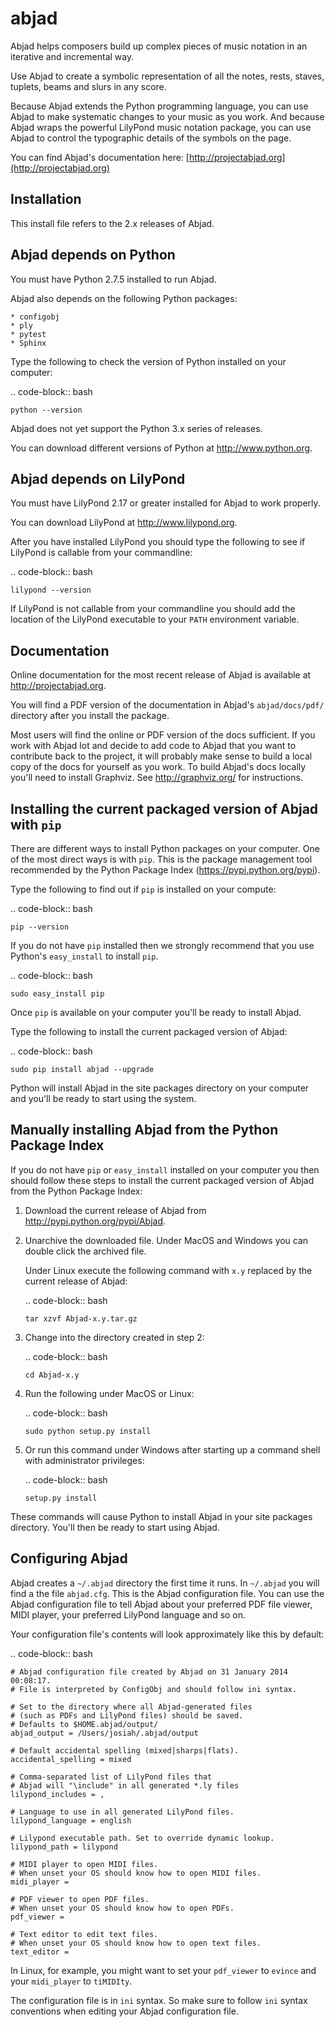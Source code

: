 abjad
=====

Abjad helps composers build up complex pieces of music notation in an iterative
and incremental way.

Use Abjad to create a symbolic representation of all the notes, rests, staves,
tuplets, beams and slurs in any score.

Because Abjad extends the Python programming language, you can use Abjad to
make systematic changes to your music as you work. And because Abjad wraps the
powerful LilyPond music notation package, you can use Abjad to control the
typographic details of the symbols on the page.

You can find Abjad's documentation here:
[http://projectabjad.org](http://projectabjad.org)


Installation
------------

This install file refers to the 2.x releases of Abjad.


Abjad depends on Python
-----------------------

You must have Python 2.7.5 installed to run Abjad.

Abjad also depends on the following Python packages:

    * configobj
    * ply
    * pytest
    * Sphinx

Type the following to check the version of Python installed on your computer:

.. code-block:: bash

    python --version

Abjad does not yet support the Python 3.x series of releases.

You can download different versions of Python at http://www.python.org.


Abjad depends on LilyPond
-------------------------

You must have LilyPond 2.17 or greater installed for Abjad to work properly.

You can download LilyPond at http://www.lilypond.org.

After you have installed LilyPond you should type the following to see if
LilyPond is callable from your commandline:

.. code-block:: bash

    lilypond --version

If LilyPond is not callable from your commandline you
should add the location of the LilyPond executable to your ``PATH``
environment variable.


Documentation
-------------

Online documentation for the most recent release of Abjad is available at
http://projectabjad.org.

You will find a PDF version of the documentation in Abjad's ``abjad/docs/pdf/``
directory after you install the package.

Most users will find the online or PDF version of the docs sufficient. If you
work with Abjad lot and decide to add code to Abjad that you want to contribute
back to the project, it will probably make sense to build a local copy of the
docs for yourself as you work. To build Abjad's docs locally you'll need to
install Graphviz. See http://graphviz.org/ for instructions.


Installing the current packaged version of Abjad with ``pip``
-------------------------------------------------------------

There are different ways to install Python packages on your computer. One of
the most direct ways is with ``pip``. This is the package management tool
recommended by the Python Package Index (https://pypi.python.org/pypi).

Type the following to find out if ``pip`` is installed on your compute:

..  code-block:: bash

    pip --version

If you do not have ``pip`` installed then we strongly recommend that you use
Python's ``easy_install`` to install ``pip``.

..  code-block:: bash

    sudo easy_install pip

Once ``pip`` is available on your computer you'll be ready to install Abjad.


Type the following to install the current packaged version of Abjad:

..  code-block:: bash

    sudo pip install abjad --upgrade

Python will install Abjad in the site packages directory on your computer and
you'll be ready to start using the system.


Manually installing Abjad from the Python Package Index
-------------------------------------------------------

If you do not have ``pip`` or ``easy_install`` installed on your computer you
then should follow these steps to install the current packaged version of Abjad
from the Python Package Index:

1.  Download the current release of Abjad from 
    http://pypi.python.org/pypi/Abjad.

2.  Unarchive the downloaded file. Under MacOS and Windows you can 
    double click the archived file.

    Under Linux execute the following command with ``x.y`` replaced by 
    the current release of Abjad:
    
    .. code-block:: bash

        tar xzvf Abjad-x.y.tar.gz
    
3.  Change into the directory created in step 2:

    .. code-block:: bash

        cd Abjad-x.y

4.  Run the following under MacOS or Linux:

    .. code-block:: bash

        sudo python setup.py install

5.  Or run this command under Windows after starting up a command shell 
    with administrator privileges:

    .. code-block:: bash

        setup.py install

These commands will cause Python to install Abjad in your site packages
directory. You'll then be ready to start using Abjad.


Configuring Abjad
-----------------

Abjad creates a ``~/.abjad`` directory the first time it runs.  In ``~/.abjad``
you will find a the file ``abjad.cfg``.  This is the Abjad configuration file.
You can use the Abjad configuration file to tell Abjad about your preferred PDF
file viewer, MIDI player, your preferred LilyPond language and so on.

Your configuration file's contents will look approximately like
this by default:

.. code-block:: bash

    # Abjad configuration file created by Abjad on 31 January 2014 00:08:17.
    # File is interpreted by ConfigObj and should follow ini syntax.

    # Set to the directory where all Abjad-generated files
    # (such as PDFs and LilyPond files) should be saved.
    # Defaults to $HOME.abjad/output/
    abjad_output = /Users/josiah/.abjad/output

    # Default accidental spelling (mixed|sharps|flats).
    accidental_spelling = mixed

    # Comma-separated list of LilyPond files that 
    # Abjad will "\include" in all generated *.ly files
    lilypond_includes = ,

    # Language to use in all generated LilyPond files.
    lilypond_language = english

    # Lilypond executable path. Set to override dynamic lookup.
    lilypond_path = lilypond

    # MIDI player to open MIDI files.
    # When unset your OS should know how to open MIDI files.
    midi_player = 

    # PDF viewer to open PDF files.
    # When unset your OS should know how to open PDFs.
    pdf_viewer = 

    # Text editor to edit text files.
    # When unset your OS should know how to open text files.
    text_editor = 

In Linux, for example, you might want to set your ``pdf_viewer`` to ``evince``
and your ``midi_player`` to ``tiMIDIty``.

The configuration file is in ``ini`` syntax. So make sure to follow ``ini``
syntax conventions when editing your Abjad configuration file.
